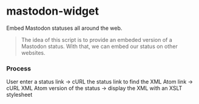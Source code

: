 # mastodon-widget
Embed Mastodon statuses all around the web.


> The idea of this script is to provide an embeded version of a Mastodon status. With that, we can embed our status on other websites.

### Process

User enter a status link -> cURL the status link to find the XML Atom link -> cURL XML Atom version of the status -> display the XML with an XSLT stylesheet

